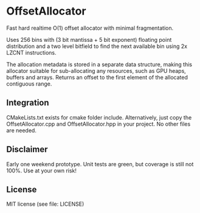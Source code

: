 # OffsetAllocator
Fast hard realtime O(1) offset allocator with minimal fragmentation. 

Uses 256 bins with (3 bit mantissa + 5 bit exponent) floating point distribution and a two level bitfield to find the next available bin using 2x LZCNT instructions.

The allocation metadata is stored in a separate data structure, making this allocator suitable for sub-allocating any resources, such as GPU heaps, buffers and arrays. Returns an offset to the first element of the allocated contiguous range.

## Integration
CMakeLists.txt exists for cmake folder include. Alternatively, just copy the OffsetAllocator.cpp and OffsetAllocator.hpp in your project. No other files are needed.

## Disclaimer
Early one weekend prototype. Unit tests are green, but coverage is still not 100%. Use at your own risk!

## License
MIT license (see file: LICENSE)
